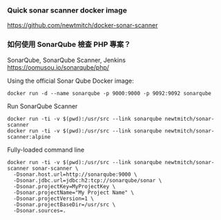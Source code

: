 ### Quick sonar scanner docker image
https://github.com/newtmitch/docker-sonar-scanner

### 如何使用 SonarQube 檢查 PHP 專案？
SonarQube, SonarQube Scanner, Jenkins
https://oomusou.io/sonarqube/php/

Using the official Sonar Qube Docker image:
```
docker run -d --name sonarqube -p 9000:9000 -p 9092:9092 sonarqube
```

Run SonarQube Scanner
```
docker run -ti -v $(pwd):/usr/src --link sonarqube newtmitch/sonar-scanner
docker run -ti -v $(pwd):/usr/src --link sonarqube newtmitch/sonar-scanner:alpine
```

Fully-loaded command line
```
docker run -ti -v $(pwd):/usr/src --link sonarqube newtmitch/sonar-scanner sonar-scanner \
  -Dsonar.host.url=http://sonarqube:9000 \
  -Dsonar.jdbc.url=jdbc:h2:tcp://sonarqube/sonar \
  -Dsonar.projectKey=MyProjectKey \
  -Dsonar.projectName="My Project Name" \
  -Dsonar.projectVersion=1 \
  -Dsonar.projectBaseDir=/usr/src \
  -Dsonar.sources=.
```
